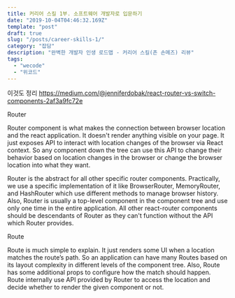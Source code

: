```yaml
---
title: 커리어 스킬 1부. 소프트웨어 개발자로 입문하기
date: "2019-10-04T04:46:32.169Z"
template: "post"
draft: true
slug: "/posts/career-skills-1/"
category: "잡담"
description: "완벽한 개발자 인생 로드맵 - 커리어 스킬(존 손메즈) 리뷰"
tags:
  - "wecode"
  - "위코드"
---
```


이것도 정리 https://medium.com/@jenniferdobak/react-router-vs-switch-components-2af3a9fc72e

Router

Router component is what makes the connection between browser location and the react application. It doesn't render anything visible on your page. It just exposes API to interact with location changes of the browser via React context. So any component down the tree can use this API to change their behavior based on location changes in the browser or change the browser location into what they want.

Router is the abstract for all other specific router components. Practically, we use a specific implementation of it like BrowserRouter, MemoryRouter, and HashRouter which use different methods to manage browser history. Also, Router is usually a top-level component in the component tree and use only one time in the entire application. All other react-router components should be descendants of Router as they can't function without the API which Router provides.

Route

Route is much simple to explain. It just renders some UI when a location matches the route’s path. So an application can have many Routes based on its layout complexity in different levels of the component tree. Also, Route has some additional props to configure how the match should happen. Route internally use API provided by Router to access the location and decide whether to render the given component or not.
